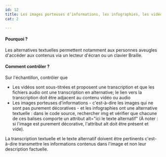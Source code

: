 ```yaml
---
id: 12
title: Les images porteuses d’informations, les infographies, les vidéos et les fichiers audio ont une alternative textuelle
cat: 2

---
```


#### Pourquoi ?

Les alternatives textuelles permettent notamment aux personnes aveugles d'accéder aux contenus via un lecteur d'écran ou un clavier Braille.

#### Comment contrôler ?

Sur l'échantillon, contrôler que
* Les vidéos sont sous-titrées et proposent une transcription et que les fichiers audio ont une transcription en alternative; le lien vers la transcription doit être adjacent au contenu vidéo ou audio
* Les images porteuses d'informations - c'est-à-dire les images qui ne sont pas purement décoratives - et les infographies ont une alternative textuelle : dans le code source, rechercher img et vérifier que chacune de ces balises comporte un attribut alt="ici le texte alternatif" (À noter : si l'image est purement décorative, l'attribut alt doit être présent et vide).

La transcription textuelle et le texte alternatif doivent être pertinents c'est-à-dire transmettre les informations contenus dans l'image et non leur description factuelle.